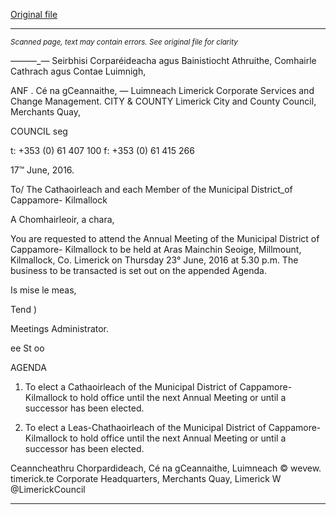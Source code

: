 [Original file](https://www.limerick.ie/sites/default/files/media/documents/2017-06/Agenda%20-%20Annual%20Meeting%20of%20the%20Municipal%20District%20of%20Cappamore-Kilmallock%20-%2023rd%20June%202016.pdf)

---
*<small>Scanned page, text may contain errors. See original file for clarity</small>*  

_—_——_— Seirbhisi Corparéideacha agus Bainistiocht Athruithe,
Comhairle Cathrach agus Contae Luimnigh,

ANF . Cé na gCeannaithe,
— Luimneach
Limerick Corporate Services and Change Management.
CITY & COUNTY Limerick City and County Council,
Merchants Quay,

COUNCIL seg

t: +353 (0) 61 407 100
f: +353 (0) 61 415 266

17™ June, 2016.

To/ The Cathaoirleach and each Member of the Municipal District_of Cappamore-
Kilmallock

A Chomhairleoir, a chara,

You are requested to attend the Annual Meeting of the Municipal District of Cappamore-
Kilmallock to be held at Aras Mainchin Seoige, Millmount, Kilmallock, Co. Limerick on Thursday
23° June, 2016 at 5.30 p.m. The business to be transacted is set out on the appended Agenda.

Is mise le meas,

Tend )

Meetings Administrator.

ee St oo

AGENDA

1. To elect a Cathaoirleach of the Municipal District of Cappamore-Kilmallock to hold
office until the next Annual Meeting or until a successor has been elected.

2. To elect a Leas-Chathaoirleach of the Municipal District of Cappamore-Kilmallock to
hold office until the next Annual Meeting or until a successor has been elected.

Ceanncheathru Chorpardideach, Cé na gCeannaithe, Luimneach © wevew. timerick.te
Corporate Headquarters, Merchants Quay, Limerick W @LimerickCouncil


---
